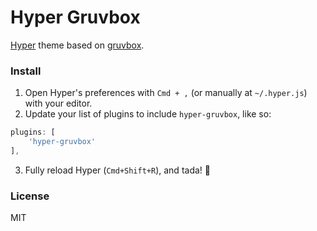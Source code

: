 # Hyper Gruvbox

[Hyper](https://hyper.is) theme based on [gruvbox](https://github.com/gruvbox-community/gruvbox).

### Install

1. Open Hyper's preferences with `Cmd + ,` (or manually at `~/.hyper.js`) with your editor.
2. Update your list of plugins to include `hyper-gruvbox`, like so:

  ```js
plugins: [
      'hyper-gruvbox'
],
```
3. Fully reload Hyper (`Cmd+Shift+R`), and tada! :tada:

### License

MIT
